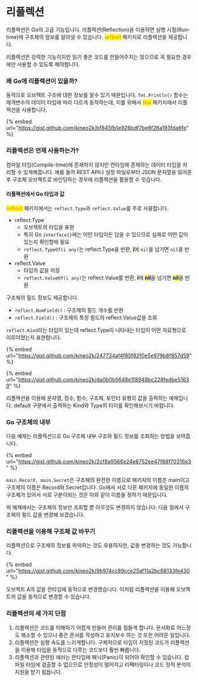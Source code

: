 # 리플렉션

리플렉션은 Go의 고급 기능입니다. 리플렉션(Reflection)을 이용하면 실행 시점(Run-time)에 구조체의 정보를 알아낼 수 있습니다. <mark style="color:orange;">**reflect**</mark> 패키지로 리플렉션을 제공합니다.

리플렉션은 강력한 기능이지만 읽기 좋은 코드를 만들어주지는 않으므로 꼭 필요한 경우에만 사용할 수 있도록 해야합니다.

### 왜 Go에 리플렉션이 있을까?

동적으로 오브젝트 구조에 대한 정보를 알수 있기 때문입니다. `fmt.Println()` 함수는 매개변수의 데이터 타입에 따라 다르게 동작하는데, 이를 위해서 <mark style="color:orange;">**fmt**</mark> 패키지에서 리플렉션을 사용합니다.

{% embed url="https://gist.github.com/kineo2k/bf845fb1e926bdf7be8f26a193fda6fe" %}

### 리플렉션은 언제 사용하는가?

컴파일 타임(Compile-time)에 존재하지 않지만 런타임에 존재하는 데이터 타입을 처리할 수 있게해줍니다. 예를 들어 REST API나 설정 파일로부터 JSON 문자열을 읽어온후 구조체 오브젝트로 바인딩하는 경우에 리플렉션을 활용할 수 잇습니다.

#### 리플렉션에서 Go 타입과 값

<mark style="color:orange;">**reflect**</mark> 패키지에서는 `reflect.Type`과 `reflect.Value`를 주로 사용합니다.

* reflect.Type
  * 오브젝트의 타입을 표현
  * 특히 Go `interface{}`에는 어떤 타입이든 담을 수 있으므로 실제로 어떤 값이 있는지 확인할때 필요
  * `reflect.TypeOf(i any)`는 reflect.Type을 반환, <mark style="color:blue;">**i**</mark>에 `nil`을 넘기면 `nil`을 반환
* reflect.Value
  * 타입의 값을 저장
  * `reflect.ValueOf(i any)`는 reflect.Value를 반환, <mark style="color:blue;">**i**</mark>에 <mark style="color:blue;">**nil**</mark>을 넘기면 <mark style="color:blue;">**nil**</mark>을 반환

구조체의 필드 정보도 제공합니다.

* `reflect.NumField()` : 구조체의 필드 개수를 반환
* `reflect.Field()` : 구조체의 특정 필드의 reflect.Value값을 조회

`reflect.Kind`라는 타입이 있는데 reflect.Type이 나타내는 타입이 어떤 자료형으로 이루어졌는지 표현합니다.

{% embed url="https://gist.github.com/kineo2k/247734af4f85f82f0e5e979b8f857d59" %}

{% embed url="https://gist.github.com/kineo2k/da0b0b5648e1f8948bc228fedbe51639" %}

리플렉션을 이용해 문자열, 정수, 함수, 구조체, 포인터 유형의 값을 출력하는 예제입니다. default 구문에서 출력하는 Kind와 Type의 타이를 확인해보시기 바랍니다.

### Go 구조체의 내부

다음 예제는 리플렉션으로 Go 구조체 내부 구조와 필드 정보를 조회하는 방법을 보여줍니다.

{% embed url="https://gist.github.com/kineo2k/2cf8a9566e24e8752ee47f88f70316e3" %}

`main.Record, main.Secret`은 구조체의 완전한 이름으로 패키지의 이름은 main이고 구조체의 이름은 Record와 Secret입니다. Go에서 서로 다른 패키지에 동일한 이름의 구조체가 있어서 서로 구분이되는 것은 이와 같이 이름을 정하기 때문입니다.

위 예제에서는 구조체의 정보만 조회할 뿐 아무것도 변경하지 않습니다. 다음 절에서 구조체의 필드 값을 변경해 보겠습니다.

### 리플렉션을 이용해 구조체 값 바꾸기

리플렉션으로 구조체의 정보를 파악하는 것도 유용하지만, 값을 변경하는 것도 가능합니다.

{% embed url="https://gist.github.com/kineo2k/9b974cc89cce25af11a2bc68133fe430" %}

오브젝트 A의 값을 런타임에 동적으로 변경했습니다. 이처럼 리플렉션을 이용해 오브젝트의 값을 동적으로 변경할 수 있습니다.

### 리플렉션의 세 가지 단점

1. 리플렉션은 코드를 이해하기 어렵게 만들어 관리를 힘들게 합니다. 문서화로 어느정도 해소할 수 있으나 좋은 문서를 작성하고 유지보수 하는 것 또한 어려운 일입니다.
2. 리플렉션은 실행 속도를 느리게합니다. 구체적으로 타입이 지정된 코드가 리플렉션을 이용해 타입을 동적으로 다루는 코드보다 훨씬 빠릅니다.
3. 리플렉션과 관련된 에러는 런타임에 패닉(Panic)이 되어야 확인할 수 있습니다. 컴파일 타임에 검출할 수 없으므로 안정성이 떨어지고 리팩터링이나 코드 정적 분석의 지원을 받기 힘듭니다.

